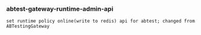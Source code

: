 ### abtest-gateway-runtime-admin-api
	set runtime policy online(write to redis) api for abtest; changed from ABTestingGateway
